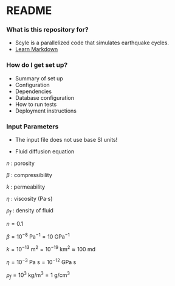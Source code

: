 # README #

### What is this repository for? ###

* Scyle is a parallelized code that simulates earthquake cycles.
* [Learn Markdown](https://bitbucket.org/tutorials/markdowndemo)

### How do I get set up? ###

* Summary of set up
* Configuration
* Dependencies
* Database configuration
* How to run tests
* Deployment instructions

### Input Parameters ###

* The input file does not use base SI units! 

- Fluid diffusion equation

$n$ : porosity

$\beta$ : compressibility

$k$ : permeability

$\eta$ : viscosity (Pa$\cdot$s)

$\rho_f$ : density of fluid


$n=0.1$

$\beta =  10^{-8} \text{ Pa}^{-1} = 10 \text{ GPa}^{-1}$

$k = 10^{-13} \text{ m}^2 = 10^{-19} \text{ km}^2 \approx 100 \text{ md}$

$\eta = 10^{-3} \text{ Pa s} = 10^{-12} \text{ GPa s}$

$\rho_f = 10^3 \text{ kg}/\text{m}^3 = 1 \text{ g}/\text{cm}^3$

